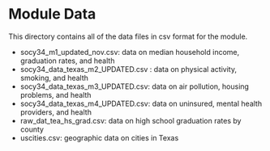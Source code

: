 # Module Data

This directory contains all of the data files in csv format for the module.

- socy34_m1_updated_nov.csv: data on median household income, graduation rates, and health
- socy34_data_texas_m2_UPDATED.csv : data on physical activity, smoking, and health
- socy34_data_texas_m3_UPDATED.csv: data on air pollution, housing problems, and health
- socy34_data_texas_m4_UPDATED.csv: data on uninsured, mental health providers, and health
- raw_dat_tea_hs_grad.csv: data on high school graduation rates by county
- uscities.csv: geographic data on cities in Texas

